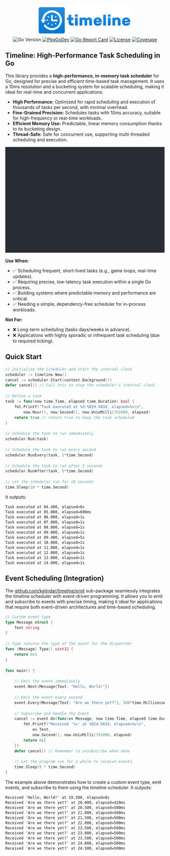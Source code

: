 <p align="center">
<img width="300" height="100" src=".github/logo.png" border="0" alt="kelindar/timeline">
<br>
<img src="https://img.shields.io/github/go-mod/go-version/kelindar/timeline" alt="Go Version">
<a href="https://pkg.go.dev/github.com/kelindar/timeline"><img src="https://pkg.go.dev/badge/github.com/kelindar/timeline" alt="PkgGoDev"></a>
<a href="https://goreportcard.com/report/github.com/kelindar/timeline"><img src="https://goreportcard.com/badge/github.com/kelindar/timeline" alt="Go Report Card"></a>
<a href="https://opensource.org/licenses/MIT"><img src="https://img.shields.io/badge/License-MIT-blue.svg" alt="License"></a>
<a href="https://coveralls.io/github/kelindar/timeline"><img src="https://coveralls.io/repos/github/kelindar/timeline/badge.svg" alt="Coverage"></a>
</p>

## Timeline: High-Performance Task Scheduling in Go
This library provides a **high-performance, in-memory task scheduler** for Go, designed for precise and efficient time-based task management. It uses a 10ms resolution and a bucketing system for scalable scheduling, making it ideal for real-time and concurrent applications.

- **High Performance:** Optimized for rapid scheduling and execution of thousands of tasks per second, with minimal overhead.
- **Fine-Grained Precision:** Schedules tasks with 10ms accuracy, suitable for high-frequency or real-time workloads.
- **Efficient Memory Use:** Predictable, linear memory consumption thanks to its bucketing design.
- **Thread-Safe:** Safe for concurrent use, supporting multi-threaded scheduling and execution.

![demo](./.github/demo.gif)

**Use When:**
- ✅ Scheduling frequent, short-lived tasks (e.g., game loops, real-time updates).
- ✅ Requiring precise, low-latency task execution within a single Go process.
- ✅ Building systems where predictable memory and performance are critical.
- ✅ Needing a simple, dependency-free scheduler for in-process workloads.

**Not For:**
- ❌ Long-term scheduling (tasks days/weeks in advance).
- ❌ Applications with highly sporadic or infrequent task scheduling (due to required ticking).

## Quick Start

```go
// Initialize the scheduler and start the internal clock
scheduler := timeline.New()
cancel := scheduler.Start(context.Background())
defer cancel() // Call this to stop the scheduler's internal clock

// Define a task
task := func(now time.Time, elapsed time.Duration) bool {
    fmt.Printf("Task executed at %d:%02d.%03d, elapsed=%v\n",
        now.Hour(), now.Second(), now.UnixMilli()%1000, elapsed)
    return true // return true to keep the task scheduled
}

// Schedule the task to run immediately
scheduler.Run(task)

// Schedule the task to run every second
scheduler.RunEvery(task, 1*time.Second)

// Schedule the task to run after 5 seconds
scheduler.RunAfter(task, 5*time.Second)

// Let the scheduler run for 10 seconds
time.Sleep(10 * time.Second)
```

It outputs:

```
Task executed at 04.400, elapsed=0s
Task executed at 05.000, elapsed=600ms
Task executed at 06.000, elapsed=1s
Task executed at 07.000, elapsed=1s
Task executed at 08.000, elapsed=1s
Task executed at 09.000, elapsed=1s
Task executed at 09.400, elapsed=5s
Task executed at 10.000, elapsed=1s
Task executed at 11.000, elapsed=1s
Task executed at 12.000, elapsed=1s
Task executed at 13.000, elapsed=1s
Task executed at 14.000, elapsed=1s
```

## Event Scheduling (Integration)

The [github.com/kelindar/timeline/emit](https://github.com/kelindar/timeline/tree/main/emit) sub-package seamlessly integrates the timeline scheduler with event-driven programming. It allows you to emit and subscribe to events with precise timing, making it ideal for applications that require both event-driven architectures and time-based scheduling.

```go
// Custom event type
type Message struct {
	Text string
}

// Type returns the type of the event for the dispatcher
func (Message) Type() uint32 {
	return 0x1
}

func main() {

	// Emit the event immediately
	event.Next(Message{Text: "Hello, World!"})

	// Emit the event every second
	event.Every(Message{Text: "Are we there yet?"}, 500*time.Millisecond)

	// Subscribe and Handle the Event
	cancel := event.On(func(ev Message, now time.Time, elapsed time.Duration) error {
		fmt.Printf("Received '%s' at %02d.%03d, elapsed=%v\n",
			ev.Text,
			now.Second(), now.UnixMilli()%1000, elapsed)
		return nil
	})
	defer cancel() // Remember to unsubscribe when done

	// Let the program run for a while to receive events
	time.Sleep(5 * time.Second)
}
```

The example above demonstrates how to create a custom event type, emit events, and subscribe to them using the timeline scheduler. It outputs:

```
Received 'Hello, World!' at 19.580, elapsed=0s
Received 'Are we there yet?' at 20.000, elapsed=420ms
Received 'Are we there yet?' at 20.500, elapsed=500ms
Received 'Are we there yet?' at 21.000, elapsed=500ms
Received 'Are we there yet?' at 21.500, elapsed=500ms
Received 'Are we there yet?' at 22.000, elapsed=500ms
Received 'Are we there yet?' at 22.500, elapsed=500ms
Received 'Are we there yet?' at 23.000, elapsed=500ms
Received 'Are we there yet?' at 23.500, elapsed=500ms
Received 'Are we there yet?' at 24.000, elapsed=500ms
Received 'Are we there yet?' at 24.500, elapsed=500ms
```

